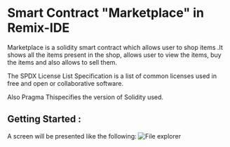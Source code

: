 # Smart Contract "Marketplace" in Remix-IDE

Marketplace is a solidity smart contract which allows user to shop items .It shows all the items present in the shop, allows user to   view the items, buy the items and also allows to sell them.

The SPDX License List Specification is a list of common licenses used in free and open or collaborative software.

Also Pragma Thispecifies the version of Solidity used. 

## Getting Started :
A screen will be presented like the following:
![File explorer](https://user-images.githubusercontent.com/95535448/182686591-5ae38b05-1ea2-4532-9ee1-d368a43de36b.png)
